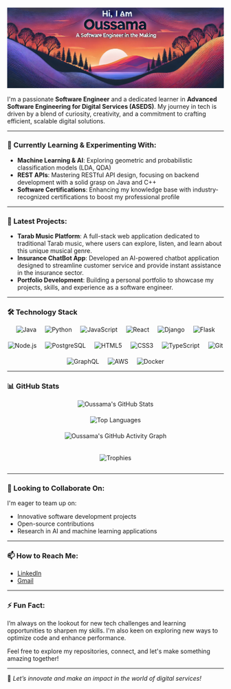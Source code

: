 ![Banner](https://github.com/Oussama-OUZAKRI/Oussama-OUZAKRI/blob/main/banner.jpg)

I'm a passionate **Software Engineer** and a dedicated learner in **Advanced Software Engineering for Digital Services (ASEDS)**. My journey in tech is driven by a blend of curiosity, creativity, and a commitment to crafting efficient, scalable digital solutions.

---

### 🌱 Currently Learning & Experimenting With:
- **Machine Learning & AI**: Exploring geometric and probabilistic classification models (LDA, QDA)
- **REST APIs**: Mastering RESTful API design, focusing on backend development with a solid grasp on Java and C++
- **Software Certifications**: Enhancing my knowledge base with industry-recognized certifications to boost my professional profile

---

### 🔭 Latest Projects:
- **Tarab Music Platform**: A full-stack web application dedicated to traditional Tarab music, where users can explore, listen, and learn about this unique musical genre.
- **Insurance ChatBot App**: Developed an AI-powered chatbot application designed to streamline customer service and provide instant assistance in the insurance sector.
- **Portfolio Development**: Building a personal portfolio to showcase my projects, skills, and experience as a software engineer.

---

### 🛠 Technology Stack  

<div style="display: flex; justify-content: center; flex-wrap: wrap; gap: 20px;">  

  <img src="https://img.shields.io/badge/Java-ED8B00?style=for-the-badge&logo=java&logoColor=white" alt="Java" />  
  <img src="https://img.shields.io/badge/Python-3776AB?style=for-the-badge&logo=python&logoColor=white" alt="Python" />  
  <img src="https://img.shields.io/badge/JavaScript-F7DF1E?style=for-the-badge&logo=javascript&logoColor=black" alt="JavaScript" />  
  <img src="https://img.shields.io/badge/React-20232A?style=for-the-badge&logo=react&logoColor=61DAFB" alt="React" />  
  <img src="https://img.shields.io/badge/Django-092E20?style=for-the-badge&logo=django&logoColor=white" alt="Django" />  
  <img src="https://img.shields.io/badge/Flask-000000?style=for-the-badge&logo=flask&logoColor=white" alt="Flask" />  
  <img src="https://img.shields.io/badge/Node.js-339933?style=for-the-badge&logo=node.js&logoColor=white" alt="Node.js" />  
  <img src="https://img.shields.io/badge/PostgreSQL-4169E1?style=for-the-badge&logo=postgresql&logoColor=white" alt="PostgreSQL" />  
  <img src="https://img.shields.io/badge/HTML5-E34F26?style=for-the-badge&logo=html5&logoColor=white" alt="HTML5" />  
  <img src="https://img.shields.io/badge/CSS3-1572B6?style=for-the-badge&logo=css3&logoColor=white" alt="CSS3" />  
  <img src="https://img.shields.io/badge/TypeScript-007ACC?style=for-the-badge&logo=typescript&logoColor=white" alt="TypeScript" />  
  <img src="https://img.shields.io/badge/Git-F05032?style=for-the-badge&logo=git&logoColor=white" alt="Git" />  
  <img src="https://img.shields.io/badge/GraphQL-E10098?style=for-the-badge&logo=graphql&logoColor=white" alt="GraphQL" />  
  <img src="https://img.shields.io/badge/AWS-232F3E?style=for-the-badge&logo=amazonaws&logoColor=white" alt="AWS" />  
  <img src="https://img.shields.io/badge/Docker-2496ED?style=for-the-badge&logo=docker&logoColor=white" alt="Docker" />  

</div>

---  

### 📊 GitHub Stats  

<div style="display: flex; justify-content: center; flex-direction: column; align-items: center; gap: 20px;">  

  <img src="https://github-readme-stats.vercel.app/api?username=Oussama-OUZAKRI&show_icons=true&bg_color=30,e96443,904e95&title_color=fff&text_color=fff" alt="Oussama's GitHub Stats" />  
  
  <img src="https://github-readme-stats.vercel.app/api/top-langs/?username=Oussama-OUZAKRI&layout=compact&bg_color=30,e96443,904e95&title_color=fff&text_color=fff" alt="Top Languages" />  

  <img src="https://github-readme-activity-graph.vercel.app/graph?username=Oussama-OUZAKRI&theme=github" alt="Oussama's GitHub Activity Graph" />

  ![Trophies](https://github-profile-trophy.vercel.app/?username=Oussama-OUZAKRI&theme=onedark)
  
</div>

---

### 👯 Looking to Collaborate On:
I'm eager to team up on:
- Innovative software development projects
- Open-source contributions
- Research in AI and machine learning applications

---

### 📫 How to Reach Me:
- [LinkedIn](https://www.linkedin.com/in/oussama-ouzakri-44ab322a5/)
- [Gmail](oussamaouzakri@gmail.com)

---

### ⚡ Fun Fact:
I’m always on the lookout for new tech challenges and learning opportunities to sharpen my skills. I'm also keen on exploring new ways to optimize code and enhance performance.

Feel free to explore my repositories, connect, and let's make something amazing together!

---

🚀 _Let’s innovate and make an impact in the world of digital services!_
